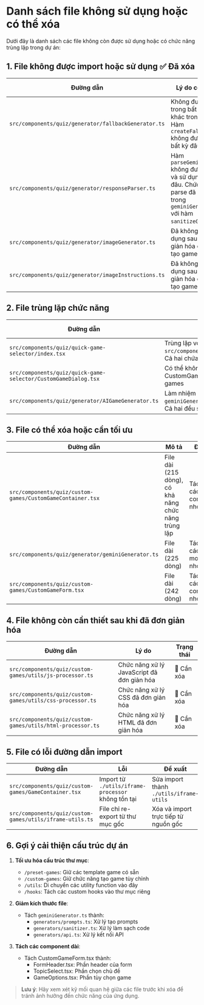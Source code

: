 
# Danh sách file không sử dụng hoặc có thể xóa

Dưới đây là danh sách các file không còn được sử dụng hoặc có chức năng trùng lặp trong dự án:

## 1. File không được import hoặc sử dụng ✅ Đã xóa

| Đường dẫn | Lý do có thể xóa | Trạng thái |
|-----------|-----------------|------------|
| `src/components/quiz/generator/fallbackGenerator.ts` | Không được import trong bất kỳ file nào khác trong project. Hàm `createFallbackGame` không được gọi từ bất kỳ đâu. | ✅ Đã xóa |
| `src/components/quiz/generator/responseParser.ts` | Hàm `parseGeminiResponse` không được import và sử dụng ở bất kỳ đâu. Chức năng parse đã được xử lý trong `geminiGenerator.ts` với hàm `sanitizeGameCode`. | ✅ Đã xóa |
| `src/components/quiz/generator/imageGenerator.ts` | Đã không còn sử dụng sau khi đơn giản hóa quy trình tạo game. | ✅ Đã xóa |
| `src/components/quiz/generator/imageInstructions.ts` | Đã không còn sử dụng sau khi đơn giản hóa quy trình tạo game. | ✅ Đã xóa |

## 2. File trùng lặp chức năng 

| Đường dẫn | Lý do trùng lặp | Thay thế bởi | Trạng thái |
|-----------|----------------|-------------|------------|
| `src/components/quiz/quick-game-selector/index.tsx` | Trùng lặp với `src/components/quiz/QuickGameSelector.tsx`. Cả hai chứa code tương tự nhau. | `src/components/quiz/QuickGameSelector.tsx` | ✅ Đã xóa |
| `src/components/quiz/quick-game-selector/CustomGameDialog.tsx` | Có thể không còn sử dụng sau khi đã có CustomGameForm trong thư mục custom-games | `src/components/quiz/custom-games/CustomGameForm.tsx` | 🔄 Cần xóa |
| `src/components/quiz/generator/AIGameGenerator.ts` | Làm nhiệm vụ tương tự như `geminiGenerator.ts` nhưng ít tính năng hơn. Cả hai đều sử dụng Gemini API. | `src/components/quiz/generator/geminiGenerator.ts` | 🔄 Cần xóa |

## 3. File có thể xóa hoặc cần tối ưu

| Đường dẫn | Mô tả | Đề xuất |
|-----------|-------|--------|
| `src/components/quiz/custom-games/CustomGameContainer.tsx` | File dài (215 dòng), có khả năng chức năng trùng lặp | Tách thành các component nhỏ hơn |
| `src/components/quiz/generator/geminiGenerator.ts` | File dài (225 dòng) | Tách thành các module nhỏ hơn |
| `src/components/quiz/custom-games/CustomGameForm.tsx` | File dài (242 dòng) | Tách thành các component nhỏ hơn |

## 4. File không còn cần thiết sau khi đã đơn giản hóa

| Đường dẫn | Lý do | Trạng thái |
|-----------|--------|------------|
| `src/components/quiz/custom-games/utils/js-processor.ts` | Chức năng xử lý JavaScript đã đơn giản hóa | 🔄 Cần xóa |
| `src/components/quiz/custom-games/utils/css-processor.ts` | Chức năng xử lý CSS đã đơn giản hóa | 🔄 Cần xóa |
| `src/components/quiz/custom-games/utils/html-processor.ts` | Chức năng xử lý HTML đã đơn giản hóa | 🔄 Cần xóa |

## 5. File có lỗi đường dẫn import

| Đường dẫn | Lỗi | Đề xuất |
|-----------|-----|--------|
| `src/components/quiz/custom-games/GameContainer.tsx` | Import từ `./utils/iframe-processor` không tồn tại | Sửa import thành `./utils/iframe-utils` |
| `src/components/quiz/custom-games/utils/iframe-utils.ts` | File chỉ re-export từ thư mục gốc | Xóa và import trực tiếp từ nguồn gốc |

## 6. Gợi ý cải thiện cấu trúc dự án

1. **Tối ưu hóa cấu trúc thư mục**:
   - `/preset-games`: Giữ các template game có sẵn
   - `/custom-games`: Giữ chức năng tạo game tùy chỉnh
   - `/utils`: Di chuyển các utility function vào đây
   - `/hooks`: Tách các custom hooks vào thư mục riêng

2. **Giảm kích thước file**:
   - Tách `geminiGenerator.ts` thành:
     - `generators/prompts.ts`: Xử lý tạo prompts
     - `generators/sanitizer.ts`: Xử lý làm sạch code
     - `generators/api.ts`: Xử lý kết nối API

3. **Tách các component dài**:
   - Tách CustomGameForm.tsx thành:
     - FormHeader.tsx: Phần header của form
     - TopicSelect.tsx: Phần chọn chủ đề
     - GameOptions.tsx: Phần tùy chọn game

> **Lưu ý**: Hãy xem xét kỹ mối quan hệ giữa các file trước khi xóa để tránh ảnh hưởng đến chức năng của ứng dụng.
